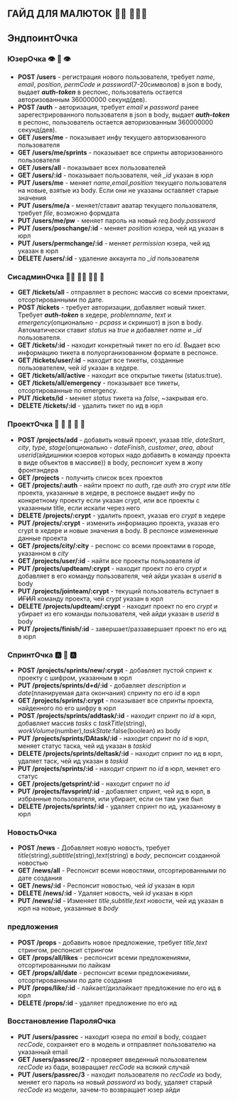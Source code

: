ГАЙД ДЛЯ МАЛЮТОК :person_in_manual_wheelchair: :family_man_man_boy:
---------------------
## ЭндпоинтОчка
### ЮзерОчка :eye: :lips: :eye:
- **POST /users** - регистрация нового пользователя, требует *name*, *email*, *position*, *permCode* и *password*(7-20символов) в json в body, выдает ***auth-token*** в респонс, пользователь остается авторизованным 360000000 секунд(дев).
- **POST /auth** - авторизация, требует *email* и *password* ранее зарегестрированного пользователя в json в body, выдает ***auth-token*** в респонс, пользователь остается авторизованным 360000000 секунд(дев).
- **GET /users/me** - показывает инфу текущего авторизованного пользователя
- **GET /users/me/sprints** - показывает все спринты авторизованного пользователя
- **GET /users/all** - показывает всех пользователей
- **GET /users/:id** - показывает пользователя, чей *_id* указан в юрл
- **PUT /users/me** - меняет *name*,*email*,*position* текущего пользователя на новые, взятые из body. Если они не указаны оставляет старые значения
- **PUT /users/me/a** - меняет/ставит аватар текущего пользователя, требует *file*, возможно формдата
- **PUT /users/me/pw** - меняет пароль на новый *req.body.password*
- **PUT /users/poschange/:id** - меняет *position* юзера, чей ид указан в юрл
- **PUT /users/permchange/:id** - меняет *permission* юзера, чей ид указан в юрл
- **DELETE /users/:id** - удаление аккаунта по *_id* пользователя

### СисадминОчка :mechanic: :man_mechanic: :mechanic: :place_of_worship:
  - **GET /tickets/all** - отправляет в респонс массив со всеми проектами, отсортированными по дате.
  - **POST /tickets** - требует авторизации, добавляет новый тикет. Требует ***auth-token*** в хедере, *problemname*, *text* и *emergency*(опционально - *pcpass* и скриншот) в json в body. Автоматически ставит *status* на *true* и добавляет *name* и *_id* пользователя.
  - **GET /tickets/:id** - находит конкретный тикет по его *id*. Выдает всю информацию тикета в полуорганизованном формате в респонсе.
  - **GET /tickets/user/:id** - находит все тикеты, созданные пользователем, чей *id* указан в хедере.
  - **GET /tickets/all/active** - находит все открытые тикеты (status:true).
  - **GET /tickets/all/emergency** - показывает все тикеты, отсортированные по emergency.
  - **PUT /tickets/id** - меняет *status* тикета на *false*, ~закрывая его.
  - **DELETE /tickets/:id** - удалить тикет по ид в юрл

### ПроектОчка :call_me_hand: :call_me_hand: :call_me_hand: :call_me_hand: :call_me_hand:
  - **POST /projects/add** - добавить новый проект, указав *title*, *dateStart*, *city*, *type*, *stage*(опционально - *dateFinish*, *customer*, *area*, *about* *userid*(айдишники юзеров которых надо добавить в команду проекта в виде объектов в массиве)) в body, респонсит хуем в жопу фронтэндера
  - **GET /projects** - получить список всех проектов
  - **GET /projects/:auth** - найти проект по *auth*, где *auth* это *crypt* или *title* проекта, указанные в хедере, в респонсе выдает инфу по конкретному проекту если указан crypt, или все проекты с указанным title, если искали через него
  - **DELETE /projects/:crypt** - удалить проект, указав его *crypt* в хедере
  - **PUT /projects/:crypt** - изменить информацию проекта, указав его crypt в хедере и новые значения в body. В респонсе измененные данные проекта
  - **GET /projects/city/:city** - респонс со всеми проектами в городе, указанном в *city*
  - **GET /projects/user/:id** - найти все проекты пользователя *id*
  - **PUT /projects/updteam/:crypt** - находит проект по его *crypt* и добавляет в его команду пользователя, чей айди указан в *userid* в body
  - **PUT /projects/jointeam/:crypt** - текущий пользователь вступает в ~~ИГИЛ~~ команду проекта, чей *crypt* указан в юрл
  - **DELETE /projects/updteam/:crypt** - находит проект по его *crypt* и убирает из его команды пользователя, чей айди указан в *userid* в body
  - **PUT /projects/finish/:id** - завершает/раззавершает проект по его ид в юрл

  ### СпринтОчка :a: :shark: :a:
  - **POST /projects/sprints/new/:crypt** - добавляет пустой спринт к проекту с шифром, указанным в юрл
  - **PUT /projects/sprints/d+d/:id** - добавляет *description* и *date*(планируемая дата окончания) спринту по его *id* в юрл
  - **GET /projects/sprints/:crypt** - показывает все спринты проекта, найденного по его шифру в юрл
  - **POST /projects/sprints/addtask/:id** - находит спринт по *id* в юрл, добавляет массив *tasks* с *taskTitle*(string), *workVolume*(number),*taskState*:false(boolean) из body
  - **PUT /projects/sprints/DAtask/:id** -  находит спринт по *id* в юрл, меняет статус таска, чей ид указан в *taskid*
  - **DELETE /projects/sprints/deltask/:id** - находит спринт по ид в юрл, удаляет таск, чей ид указан в *taskid*
  - **PUT /projects/sprints/:id** -  находит спринт по *id* в юрл, меняет его статус
  - **GET /projects/getsprint/:id** - находит спринт по *id*
  - **PUT /projects/favsprint/:id** - добавляет спринт, чей ид в юрл, в избранные пользователя, или убирает, если он там уже был
  - **DELETE /projects/sprints/:id** - удаляет спринт по ид, указанному в юрл


  ### НовостьОчка
  - **POST /news** - Добавляет новую новость, требует *title*(string),*subtitle*(string),*text*(string) в *body*, респонсит созданной новостью
  - **GET /news/all** - Респонсит всеми новостями, отсортированными по дате создания
  - **GET /news/:id** - Респонсит новостью, чей *id* указан в юрл
  - **DELETE /news/:id** - Удаляет новость, чей *id* указан в юрл
  - **PUT /news/:id** - Изменяет *title*,*subtitle*,*text* новости, чей ид указан в юрл на новые, указанные в *body*

  ### предложения
  - **POST /props** - добавить новое предложение, требует *title*,*text* стрингом, респонсит стрингом
  - **GET /props/all/likes** - респонсит всеми предложениями, отсортированными по лайкам
  - **GET /props/all/date** - респонсит всеми предложениями, отсортированными по дате создания
  - **PUT /props/like/:id** - лайкает/дизлайкает предложение по его ид в юрл
  - **DELETE /props/:id** - удаляет предложение по его ид

  ### Восстановление ПароляОчка
  - **PUT /users/passrec** - находит юзера по *email* в body, создает *recCode*, сохраняет его в модель и отправляет пользователю на указанный email
  - **GET /users/passrec/2** - проверяет введенный пользователем *recCode* из бади, возвращает *recCode* на всякий случай
  - **PUT /users/passrec/3** - находит пользователя по *recCode* из body, меняет его пароль на новый *password* из body, удаляет старый *recCode* из модели, зачем-то возвращает юзер айди
